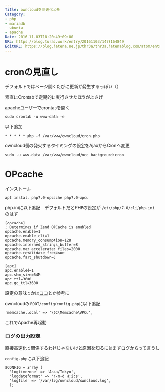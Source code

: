 ```yaml
---
Title: owncloudを高速化メモ
Category:
- php
- mariadb
- ubuntu
- apache
Date: 2016-11-03T18:20:49+09:00
URL: https://blog.turai.work/entry/20161103/1478164849
EditURL: https://blog.hatena.ne.jp/thr3a/thr3a.hatenablog.com/atom/entry/10328749687192809257
---
```


# cronの見直し

デフォルトではページ開くたびに更新が発生するっぽい（）

素直にCrontabで定期的に実行させたほうがよさげ

apacheユーザーでcrontabを開く

```
sudo crontab -u www-data -e
```

以下追加

```
* * * * * php -f /var/www/owncloud/cron.php
```

owncloud側の発火するタイミングの設定をAjaxからCronへ変更

```
sudo -u www-data /var/www/owncloud/occ background:cron
```

# OPcache

インストール

```
apt install php7.0-opcache php7.0-apcu
```

php.iniに以下追記　デフォルトだとPHPの設定が `/etc/php/7.0/cli/php.ini` のはず　

```
[opcache]
; Determines if Zend OPCache is enabled
opcache.enable=1
opcache.enable_cli=1
opcache.memory_consumption=128
opcache.interned_strings_buffer=8
opcache.max_accelerated_files=2000
opcache.revalidate_freq=600
opcache.fast_shutdown=1

[apc]
apc.enabled=1
apc.shm_size=64M
apc.ttl=3600
apc.gc_ttl=3600
```

設定の意味とかは[ココ](http://qiita.com/morimorim/items/fb39ae7d673a8b88f413)とか参考に

owncloudの `ROOT/config/config.php`に以下追記

```
'memcache.local' => '\OC\Memcache\APCu',
```

これでApache再起動

### ログの出力設定

直接高速化と関係するわけじゃないけど原因を知るにはまずログからって言うし

`config.php`に以下追記

```
$CONFIG = array (
  'logtimezone' => 'Asia/Tokyo',
  'logdateformat' => 'Y-m-d H:i:s',
  'logfile' => '/var/log/owncloud/owncloud.log',
  );
```

